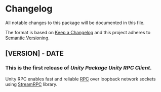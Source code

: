 # Changelog
All notable changes to this package will be documented in this file.

The format is based on [Keep a Changelog](http://keepachangelog.com/en/1.0.0/) and this project adheres to [Semantic Versioning](http://semver.org/spec/v2.0.0.html).

## [VERSION] - DATE

### This is the first release of *Unity Package Unity RPC Client*.

Unity RPC enables fast and reliable [RPC](https://en.wikipedia.org/wiki/Remote_procedure_call) over loopback network sockets using [StreamRPC](https://github.com/shana/StreamRPC) library.